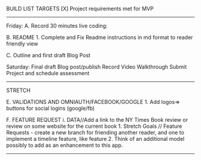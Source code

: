 BUILD LIST TARGETS
[X] Project requirements met for MVP
_____________________________
Friday:
A. Record 30 minutes live coding:

B. README
    1. Complete and Fix Readme instructions in md format to reader friendly view

C. Outline and first draft Blog Post

Saturday:
Final draft Blog post/publish
Record Video Walkthrough
Submit Project and schedule assessment

____________________________________    
STRETCH

E. VALIDATIONS AND OMNIAUTH/FACEBOOK/GOOGLE
    1. Add logos=> buttons for social logins (google/fb)

F. FEATURE REQUEST
    i. DATA//Add a link to the NY Times Book review or review on some website for the current book
    1. Stretch Goals // Feature Requests - create a new branch for friending another reader, and one to implement a timeline feature, like feature
    2. Think of an additional model possibly to add as an enhancement to this app.
______________________________



